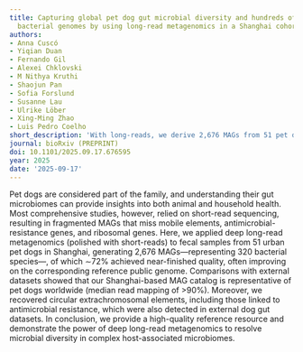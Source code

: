```yaml
---
title: Capturing global pet dog gut microbial diversity and hundreds of near-finished
  bacterial genomes by using long-read metagenomics in a Shanghai cohort
authors:
- Anna Cuscó
- Yiqian Duan
- Fernando Gil
- Alexei Chklovski
- M Nithya Kruthi
- Shaojun Pan
- Sofia Forslund
- Susanne Lau
- Ulrike Löber
- Xing-Ming Zhao
- Luis Pedro Coelho
short_description: 'With long-reads, we derive 2,676 MAGs from 51 pet dogs in Shanghai, representing 320 bacterial species, of which ∼72% achieved near-finished quality, often improving on the corresponding reference public genome.'
journal: bioRxiv (PREPRINT)
doi: 10.1101/2025.09.17.676595
year: 2025
date: '2025-09-17'
---
```

   Pet dogs are considered part of the family, and understanding their gut microbiomes can provide insights into both animal and household health. Most comprehensive studies, however, relied on short-read sequencing, resulting in fragmented MAGs that miss mobile elements, antimicrobial-resistance genes, and ribosomal genes. Here, we applied deep long-read metagenomics (polished with short-reads) to fecal samples from 51 urban pet dogs in Shanghai, generating 2,676 MAGs—representing 320 bacterial species—, of which ∼72% achieved near-finished quality, often improving on the corresponding reference public genome. Comparisons with external datasets showed that our Shanghai-based MAG catalog is representative of pet dogs worldwide (median read mapping of &gt;90%). Moreover, we recovered circular extrachromosomal elements, including those linked to antimicrobial resistance, which were also detected in external dog gut datasets. In conclusion, we provide a high-quality reference resource and demonstrate the power of deep long-read metagenomics to resolve microbial diversity in complex host-associated microbiomes.
